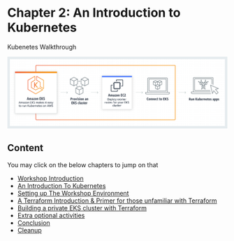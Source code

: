 # Chapter 2: An Introduction to Kubernetes

Kubenetes Walkthrough

![Logo](./pics/eks_product_page.png)

## Content

You may click on the below chapters to jump on that

- [Workshop Introduction](https://github.com/CloudStrategyOfficial/workshop-aws-eks-terraform/blob/main/workshop_introduction.md)
- [An Introduction To Kubernetes](https://github.com/CloudStrategyOfficial/workshop-aws-eks-terraform/blob/main/An_introduction_to_Kubernetes.md)
- [Setting up The Workshop Environment](https://github.com/CloudStrategyOfficial/workshop-aws-eks-terraform/blob/main/Setting_up_the_Workshop_environment.md)
- [A Terraform Introduction & Primer for those unfamiliar with Terraform](https://github.com/CloudStrategyOfficial/workshop-aws-eks-terraform/blob/main/_primer_for_those_unfamiliar_with_Terraform.md)
- [Building a private EKS cluster with Terraform](https://github.com/CloudStrategyOfficial/workshop-aws-eks-terraform/blob/main/Building_a_private_EKS_cluster_with_Terraform.md)
- [Extra optional activities](https://github.com/CloudStrategyOfficial/workshop-aws-eks-terraform/blob/main/Extra_optional_activities/md)
- [Conclusion](https://github.com/CloudStrategyOfficial/workshop-aws-eks-terraform/blob/main/Conclusion.md)
- [Cleanup](https://github.com/CloudStrategyOfficial/workshop-aws-eks-terraform/blob/main/Cleanup.md)


